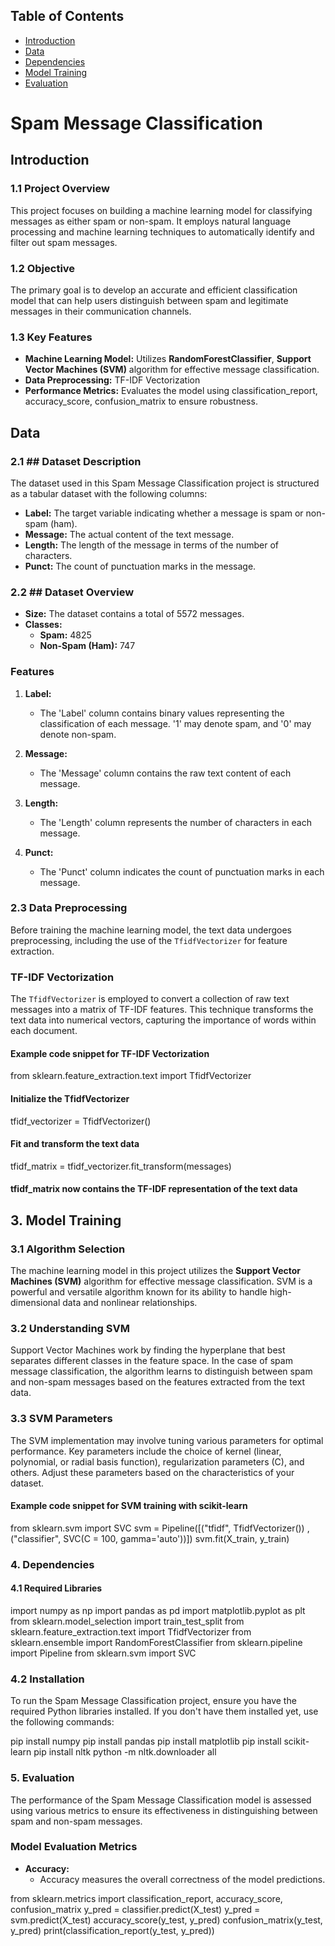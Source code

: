 ## Table of Contents
- [Introduction](#introduction)
- [Data](#data)
- [Dependencies](#dependencies)
- [Model Training](#model-training)
- [Evaluation](#evaluation)

# Spam Message Classification

## Introduction

### 1.1 Project Overview

This project focuses on building a machine learning model for classifying messages as either spam or non-spam. It employs natural language processing and machine learning techniques to automatically identify and filter out spam messages.

### 1.2 Objective

The primary goal is to develop an accurate and efficient classification model that can help users distinguish between spam and legitimate messages in their communication channels.

### 1.3 Key Features

- **Machine Learning Model:** Utilizes  **RandomForestClassifier**, **Support Vector Machines (SVM)** algorithm for effective message classification.
- **Data Preprocessing:**  TF-IDF Vectorization
- **Performance Metrics:** Evaluates the model using classification_report, accuracy_score, confusion_matrix to ensure robustness.


## Data

### 2.1 ## Dataset Description

The dataset used in this Spam Message Classification project is structured as a tabular dataset with the following columns:

- **Label:** The target variable indicating whether a message is spam or non-spam (ham).
- **Message:** The actual content of the text message.
- **Length:** The length of the message in terms of the number of characters.
- **Punct:** The count of punctuation marks in the message.

### 2.2 ## Dataset Overview

- **Size:** The dataset contains a total of 5572 messages.
- **Classes:**
  - **Spam:** 4825
  - **Non-Spam (Ham):** 747

### Features

1. **Label:**
   - The 'Label' column contains binary values representing the classification of each message. '1' may denote spam, and '0' may denote non-spam.

2. **Message:**
   - The 'Message' column contains the raw text content of each message.

3. **Length:**
   - The 'Length' column represents the number of characters in each message.

4. **Punct:**
   - The 'Punct' column indicates the count of punctuation marks in each message.


### 2.3 Data Preprocessing

Before training the machine learning model, the text data undergoes preprocessing, including the use of the `TfidfVectorizer` for feature extraction.

### TF-IDF Vectorization

The `TfidfVectorizer` is employed to convert a collection of raw text messages into a matrix of TF-IDF features. This technique transforms the text data into numerical vectors, capturing the importance of words within each document.


#### Example code snippet for TF-IDF Vectorization
from sklearn.feature_extraction.text import TfidfVectorizer

#### Initialize the TfidfVectorizer
tfidf_vectorizer = TfidfVectorizer()

#### Fit and transform the text data
tfidf_matrix = tfidf_vectorizer.fit_transform(messages)

#### tfidf_matrix now contains the TF-IDF representation of the text data

## 3. Model Training

### 3.1 Algorithm Selection

The machine learning model in this project utilizes the **Support Vector Machines (SVM)** algorithm for effective message classification. SVM is a powerful and versatile algorithm known for its ability to handle high-dimensional data and nonlinear relationships.

### 3.2 Understanding SVM

Support Vector Machines work by finding the hyperplane that best separates different classes in the feature space. In the case of spam message classification, the algorithm learns to distinguish between spam and non-spam messages based on the features extracted from the text data.

### 3.3 SVM Parameters

The SVM implementation may involve tuning various parameters for optimal performance. Key parameters include the choice of kernel (linear, polynomial, or radial basis function), regularization parameters (C), and others. Adjust these parameters based on the characteristics of your dataset.


#### Example code snippet for SVM training with scikit-learn
from sklearn.svm import SVC
svm = Pipeline([("tfidf", TfidfVectorizer()) , ("classifier", SVC(C = 100, gamma='auto'))])
svm.fit(X_train, y_train)


### 4.  Dependencies

#### 4.1 Required Libraries

import numpy as np
import pandas as pd
import matplotlib.pyplot as plt
from sklearn.model_selection import train_test_split
from sklearn.feature_extraction.text import TfidfVectorizer
from sklearn.ensemble import RandomForestClassifier
from sklearn.pipeline import Pipeline
from sklearn.svm import SVC

### 4.2 Installation

To run the Spam Message Classification project, ensure you have the required Python libraries installed. If you don't have them installed yet, use the following commands:

pip install numpy
pip install pandas
pip install matplotlib
pip install scikit-learn
pip install nltk
python -m nltk.downloader all

### 5. Evaluation

The performance of the Spam Message Classification model is assessed using various metrics to ensure its effectiveness in distinguishing between spam and non-spam messages.

### Model Evaluation Metrics

- **Accuracy:**
  - Accuracy measures the overall correctness of the model predictions.

from sklearn.metrics import classification_report, accuracy_score, confusion_matrix
y_pred = classifier.predict(X_test)
y_pred = svm.predict(X_test)
accuracy_score(y_test, y_pred)
confusion_matrix(y_test, y_pred)
print(classification_report(y_test, y_pred))




